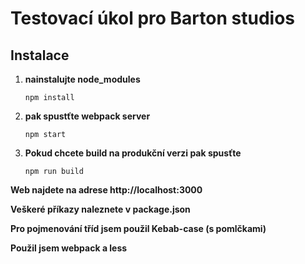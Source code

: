 # Testovací úkol pro Barton studios

## Instalace

1. **nainstalujte node_modules**  
    
    `npm install`

2. **pak spustťte webpack server**  

   `npm start`

3. **Pokud chcete build na produkční verzi pak spusťte** 
 
    `npm run build`

**Web najdete na adrese http://localhost:3000**


**Veškeré příkazy naleznete v package.json**


**Pro pojmenování tříd jsem použil Kebab-case (s pomlčkami)**

**Použil jsem webpack a less**